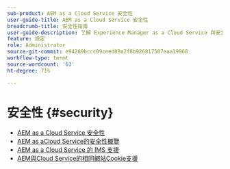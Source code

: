 ```yaml
---
sub-product: AEM as a Cloud Service 安全性
user-guide-title: AEM as a Cloud Service 安全性
breadcrumb-title: 安全性指南
user-guide-description: 了解 Experience Manager as a Cloud Service 與安全性相關的重要主題。
feature: 設定
role: Administrator
source-git-commit: e94289bccc09ceed89a2f8b926817507eaa19968
workflow-type: tm+mt
source-wordcount: '63'
ht-degree: 71%

---
```



# 安全性 {#security}

+ [AEM as a Cloud Service 安全性](/help/security/home.md)
+ [AEM as aCloud Service的安全性概覽](/help/security/cloud-service-security-overview.md)
+ [AEM as a Cloud Service 的 IMS 支援](ims-support.md)
+ [AEM與Cloud Service的相同網站Cookie支援](/help/security/same-site-cookie-support.md)
